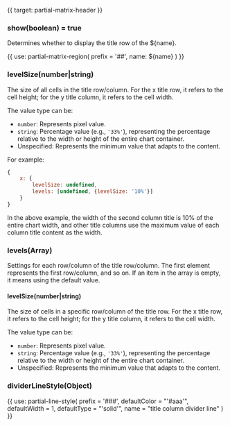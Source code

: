 {{ target: partial-matrix-header }}

### show(boolean) = true

Determines whether to display the title row of the ${name}.

{{ use: partial-matrix-region(
    prefix = '##',
    name: ${name}
) }}

### levelSize(number|string)

The size of all cells in the title row/column. For the x title row, it refers to the cell height; for the y title column, it refers to the cell width.

The value type can be:

+ `number`: Represents pixel value.
+ `string`: Percentage value (e.g., `'33%'`), representing the percentage relative to the width or height of the entire chart container.
+ Unspecified: Represents the minimum value that adapts to the content.

For example:

```js
{
    x: {
        levelSize: undefined,
        levels: [undefined, {levelSize: '10%'}]
    }
}
```

In the above example, the width of the second column title is 10% of the entire chart width, and other title columns use the maximum value of each column title content as the width.

### levels(Array)

Settings for each row/column of the title row/column. The first element represents the first row/column, and so on. If an item in the array is empty, it means using the default value.

#### levelSize(number|string)

The size of cells in a specific row/column of the title row. For the x title row, it refers to the cell height; for the y title column, it refers to the cell width.

The value type can be:

+ `number`: Represents pixel value.
+ `string`: Percentage value (e.g., `'33%'`), representing the percentage relative to the width or height of the entire chart container.
+ Unspecified: Represents the minimum value that adapts to the content.

### dividerLineStyle(Object)

{{ use: partial-line-style(
    prefix = '###',
    defaultColor = "'#aaa'",
    defaultWidth = 1,
    defaultType = "'solid'",
    name = "title column divider line"
) }}
